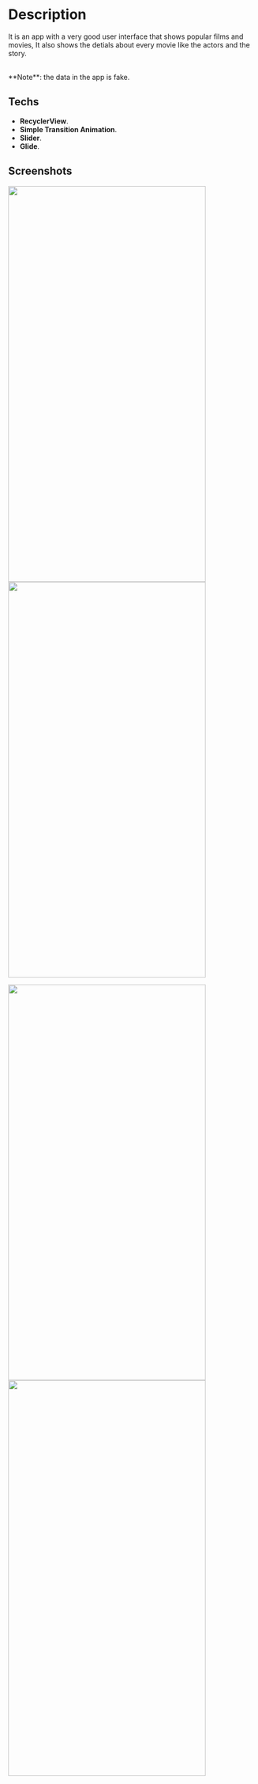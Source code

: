 
# Description

It is an app with a very good user interface that shows popular films and movies, It also shows the detials about every movie like the actors and the story.

</br>
**Note**: the data in the app is fake.

## Techs
* **RecyclerView**.
* **Simple Transition Animation**.
* **Slider**.
* **Glide**.

## Screenshots

<img src="https://user-images.githubusercontent.com/79477855/148279722-3024e450-db90-4fb6-a22d-14b125f1a67d.jpg" width="400" height="800"> <img src="https://user-images.githubusercontent.com/79477855/148279585-2f897cb9-6511-440f-ba3e-70cccca1e38f.jpg" width="400" height="800">

<img src="https://user-images.githubusercontent.com/79477855/148280306-975f391b-35bf-4a37-b5bd-fa98a2f41e4f.jpg" width="400" height="800"> <img src="https://user-images.githubusercontent.com/79477855/148280186-851b15cc-41da-42d6-a938-f8b40d0fe515.jpg" width="400" height="800">
